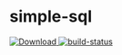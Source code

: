 # simple-sql

[ ![Download](https://api.bintray.com/packages/vpx/maven/simple-sql/images/download.svg) ](https://bintray.com/vpx/maven/simple-sql/_latestVersion) 
[![build-status](https://pipelines-badges-service.useast.staging.atlassian.io/badge/vulpine/simple-sql.svg)](https://bitbucket.org/vulpine/simple-sql/addon/pipelines/home#!/)